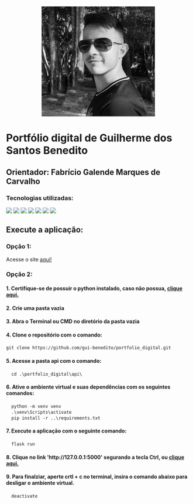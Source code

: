 <p align="center">
  <img src="mgt/foto_guilherme.jpg" width="310px" height="300px" alt="Foto Guilherme">
</p>

# Portfólio digital de Guilherme dos Santos Benedito
## Orientador: Fabrício Galende Marques de Carvalho

### Tecnologias utilizadas:    

<img src="https://img.shields.io/badge/CSS3-1572B6?style=for-the-badge&logo=css3&logoColor=white" />
<img src="https://img.shields.io/badge/HTML5-E34F26?style=for-the-badge&logo=html5&logoColor=white" />
<img src="https://img.shields.io/badge/Markdown-000000?style=for-the-badge&logo=markdown&logoColor=white" />
<img src="https://img.shields.io/badge/Python-FFD43B?style=for-the-badge&logo=python&logoColor=blue" />
<img src="https://img.shields.io/badge/Flask-000000?style=for-the-badge&logo=flask&logoColor=white" />
<img src="https://img.shields.io/badge/GIT-E44C30?style=for-the-badge&logo=git&logoColor=white" />
<img src="https://img.shields.io/badge/GitHub-100000?style=for-the-badge&logo=github&logoColor=white" />


<h2>Execute a aplicação: </h2>
<h3>Opção 1:</h3>
<p>Acesse o site <a href="https://guibenedito.vercel.app/" target="_blank">aqui!</a>

<h3>Opção 2:</h3>
<h4>1. Certifique-se de possuir o python instalado, caso não possua, <a href="https://www.python.org/downloads/" target="_blank"> clique aqui. </a> </h4>
<h4>2. Crie uma pasta vazia</h4>
<h4>3. Abra o Terminal ou CMD no diretório da pasta vazia</h4>
<h4>4. Clone o repositório com o comando: </h4>
  
    git clone https://github.com/gui-benedito/portfolio_digital.git  

<h4>5. Acesse a pasta api com o comando: </h4>
  
      cd .\portfolio_digital\api\
  
<h4>6. Ative o ambiente virtual e suas dependências com os seguintes comandos: </h4>
  
      python -m venv venv
      .\venv\Scripts\activate
      pip install -r ..\requirements.txt
  
<h4>7. Execute a aplicação com o seguinte comando: </h4>
  
      flask run
  
<h4>8. Clique no link 'http://127.0.0.1:5000' segurando a tecla Ctrl, ou <a href="http://localhost:5000"> clique aqui. </a> </h4>
    
<h4>9. Para finalziar, aperte crtl + c no terminal, insira o comando abaixo para desligar o ambiente virtual. </h4>
  
      deactivate  

